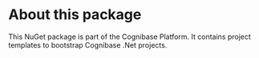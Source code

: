 ﻿# About this package

This NuGet package is part of the Cognibase Platform. It contains project templates to bootstrap Cognibase .Net projects.
